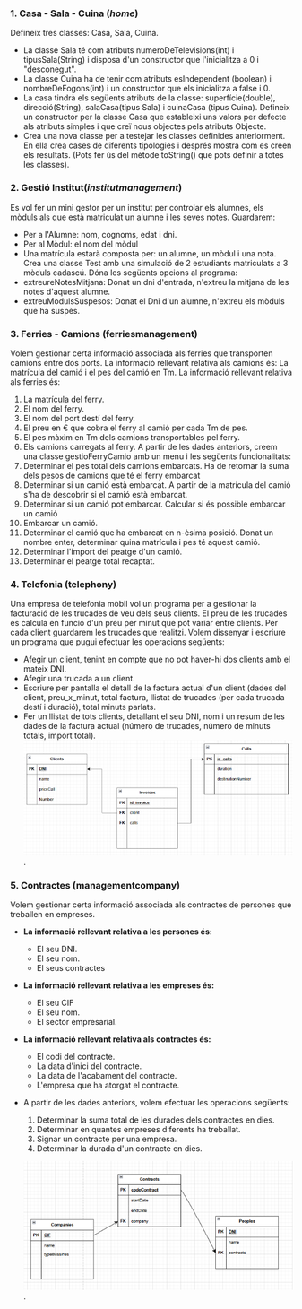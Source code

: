 

### 1. Casa - Sala - Cuina (_home_)
   Defineix tres classes: Casa, Sala, Cuina. 
   - La classe Sala té com atributs numeroDeTelevisions(int) i tipusSala(String) i
   disposa d'un constructor que l'inicialitza a 0 i "desconegut".
   - La classe Cuina ha de tenir com atributs esIndependent (boolean) i
   nombreDeFogons(int) i un constructor que els inicialitza a false i 0. 
   - La casa tindrà els següents atributs de la classe: superfície(double),
   direcció(String), salaCasa(tipus Sala) i cuinaCasa (tipus Cuina). Defineix un
   constructor per la classe Casa que estableixi uns valors per defecte als
   atributs simples i que creï nous objectes pels atributs Objecte.
- Crea una nova classe per a testejar les classes definides anteriorment. En ella crea
  cases de diferents tipologies i després mostra com es creen els resultats. (Pots fer
  ús del mètode toString() que pots definir a totes les classes).

### 2. Gestió Institut(_institutmanagement_)

Es vol fer un mini gestor per un institut per controlar els alumnes, els mòduls als que
està matriculat un alumne i les seves notes. Guardarem:
   - Per a l'Alumne: nom, cognoms, edat i dni.
   - Per al Mòdul: el nom del mòdul
   - Una matrícula estarà composta per: un alumne, un mòdul i una nota.
   Crea una classe Test amb una simulació de 2 estudiants matriculats a 3 mòduls
   cadascú. Dóna les següents opcions al programa:
   - extreureNotesMitjana: Donat un dni d'entrada, n'extreu la mitjana de les notes
   d'aquest alumne.
   - extreuModulsSuspesos: Donat el Dni d'un alumne, n'extreu els mòduls que
   ha suspès.

### 3. Ferries - Camions (ferriesmanagement)

Volem gestionar certa informació associada als ferries que transporten camions
entre dos ports.
La informació rellevant relativa als camions és: La matrícula del camió i el pes del
camió en Tm.
La informació rellevant relativa als ferries és:
   1. La matrícula del ferry.
   2. El nom del ferry.
   3. El nom del port destí del ferry.
   5. El preu en € que cobra el ferry al camió per cada Tm de pes.
   6. El pes màxim en Tm dels camions transportables pel ferry.
   7. Els camions carregats al ferry.
   A partir de les dades anteriors, creem una classe gestioFerryCamio amb un menu i
   les següents funcionalitats:
   1. Determinar el pes total dels camions embarcats. Ha de retornar la suma dels
   pesos de camions que té el ferry embarcat
   2. Determinar si un camió està embarcat. A partir de la matrícula del camió s'ha
   de descobrir si el camió està embarcat.
   3. Determinar si un camió pot embarcar. Calcular si és possible embarcar un
   camió
   4. Embarcar un camió.
   5. Determinar el camió que ha embarcat en n-èsima posició. Donat un nombre
   enter, determinar quina matrícula i pes té aquest camió.
   6. Determinar l'import del peatge d'un camió.
   7. Determinar el peatge total recaptat.


### 4. Telefonia  (telephony)

   Una empresa de telefonia mòbil vol un programa per a gestionar la facturació de les
   trucades de veu dels seus clients. El preu de les trucades es calcula en funció d'un
   preu per minut que pot variar entre clients. Per cada client guardarem les trucades
   que realitzi.
   Volem dissenyar i escriure un programa que pugui efectuar les operacions següents:
   - Afegir un client, tenint en compte que no pot haver-hi dos clients amb el
   mateix DNI.
   - Afegir una trucada a un client.
   - Escriure per pantalla el detall de la factura actual d'un client (dades del client,
   preu_x_minut, total factura, llistat de trucades (per cada trucada destí i
   duració), total minuts parlats.
   - Fer un llistat de tots clients, detallant el seu DNI, nom i un resum de les dades
   de la factura actual (número de trucades, número de minuts totals, import
   total).
     ![ModelRelationTelephony](src/telephony/modelRelation.png).  

### 5. Contractes (managementcompany)

Volem gestionar certa informació associada als contractes de persones que
treballen en empreses. 
- **La informació rellevant relativa a les **persones** és:**
  - El seu DNI.
  - El seu nom.
  - El seus contractes
- **La informació rellevant relativa a les **empreses** és:**
  - El seu CIF
  - El seu nom.
  - El sector empresarial.
- **La informació rellevant relativa als **contractes** és:**
  - El codi del contracte.
  - La data d'inici del contracte.
  - La data de l'acabament del contracte.  
  - L'empresa que ha atorgat el contracte.
- A partir de les dades anteriors, volem efectuar les operacions següents:
  1. Determinar la suma total de les durades dels contractes en dies. 
  2. Determinar en quantes empreses diferents ha treballat.
  3. Signar un contracte per una empresa.
  4. Determinar la durada d'un contracte en dies.

    ![ModelRelationTelephony](src/managementcompany/managementcompany.png).  
